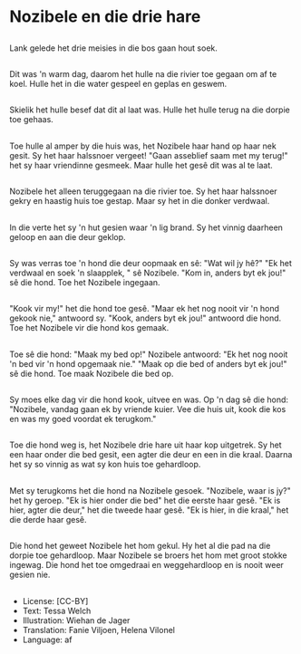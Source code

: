 # Nozibele en die drie hare

##
Lank gelede het drie meisies in die bos gaan hout soek.

##
Dit was 'n warm dag, daarom het hulle na die rivier toe gegaan om af te koel. Hulle het in die water gespeel en geplas en geswem.

##
Skielik het hulle besef dat dit al laat was. Hulle het hulle terug na die dorpie toe gehaas.

##
Toe hulle al amper by die huis was, het Nozibele haar hand op haar nek gesit. Sy het haar halssnoer vergeet! "Gaan asseblief saam met my terug!" het sy haar vriendinne gesmeek. Maar hulle het gesê dit was al te laat.

##
Nozibele het alleen teruggegaan na die rivier toe. Sy het haar halssnoer gekry en haastig huis toe gestap. Maar sy het in die donker verdwaal.

##
In die verte het sy 'n hut gesien waar 'n lig brand. Sy het vinnig daarheen geloop en aan die deur geklop.

##
Sy was verras toe 'n hond die deur oopmaak en sê: "Wat wil jy hê?" "Ek het verdwaal en soek 'n slaapplek, " sê Nozibele. "Kom in, anders byt ek jou!" sê die hond. Toe het Nozibele ingegaan.

##
"Kook vir my!" het die hond toe gesê. "Maar ek het nog nooit vir 'n hond gekook nie," antwoord sy. "Kook, anders byt ek jou!" antwoord die hond. Toe het Nozibele vir die hond kos gemaak.

##
Toe sê die hond: "Maak my bed op!" Nozibele antwoord: "Ek het nog nooit 'n bed vir 'n hond opgemaak nie." "Maak op die bed of anders byt ek jou!" sê die hond. Toe maak Nozibele die bed op.

##
Sy moes elke dag vir die hond kook, uitvee en was. Op 'n dag sê die hond: "Nozibele, vandag gaan ek by vriende kuier. Vee die huis uit, kook die kos en was my goed voordat ek terugkom."

##
Toe die hond weg is, het Nozibele drie hare uit haar kop uitgetrek. Sy het een haar onder die bed gesit, een agter die deur en een in die kraal. Daarna het sy so vinnig as wat sy kon huis toe gehardloop.

##
Met sy terugkoms het die hond na Nozibele gesoek. "Nozibele, waar is jy?" het hy geroep. "Ek is hier onder die bed" het die eerste haar gesê. "Ek is hier, agter die deur," het die tweede haar gesê. "Ek is hier, in die kraal," het die derde haar gesê.

##
Die hond het geweet Nozibele het hom gekul. Hy het al die pad na die dorpie toe gehardloop. Maar Nozibele se broers het hom met groot stokke ingewag. Die hond het toe omgedraai en weggehardloop en is nooit weer gesien nie.

##
* License: [CC-BY]
* Text: Tessa Welch
* Illustration: Wiehan de Jager
* Translation: Fanie Viljoen, Helena Vilonel
* Language: af
